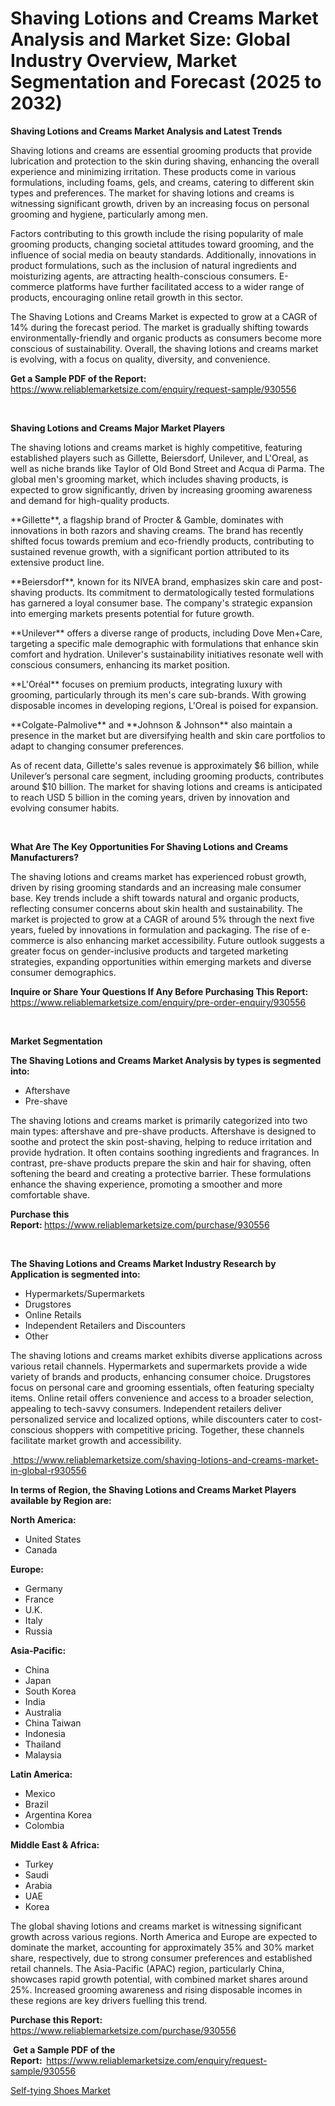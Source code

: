 <p><h1>Shaving Lotions and Creams Market Analysis and Market Size: Global Industry Overview, Market Segmentation and Forecast (2025 to 2032)</h1></p><p><strong>Shaving Lotions and Creams Market Analysis and Latest Trends</strong></p>
<p><p>Shaving lotions and creams are essential grooming products that provide lubrication and protection to the skin during shaving, enhancing the overall experience and minimizing irritation. These products come in various formulations, including foams, gels, and creams, catering to different skin types and preferences. The market for shaving lotions and creams is witnessing significant growth, driven by an increasing focus on personal grooming and hygiene, particularly among men. </p><p>Factors contributing to this growth include the rising popularity of male grooming products, changing societal attitudes toward grooming, and the influence of social media on beauty standards. Additionally, innovations in product formulations, such as the inclusion of natural ingredients and moisturizing agents, are attracting health-conscious consumers. E-commerce platforms have further facilitated access to a wider range of products, encouraging online retail growth in this sector.</p><p>The Shaving Lotions and Creams Market is expected to grow at a CAGR of 14% during the forecast period. The market is gradually shifting towards environmentally-friendly and organic products as consumers become more conscious of sustainability. Overall, the shaving lotions and creams market is evolving, with a focus on quality, diversity, and convenience.</p></p>
<p><strong>Get a Sample PDF of the Report:&nbsp;</strong> <a href="https://www.reliablemarketsize.com/enquiry/request-sample/930556?utm_campaign=3178&utm_medium=2&utm_source=Github&utm_content=ia&utm_term=21032025&utm_id=shaving-lotions-and-creams">https://www.reliablemarketsize.com/enquiry/request-sample/930556</a></p>
<p>&nbsp;</p>
<p><strong>Shaving Lotions and Creams Major Market Players</strong></p>
<p><p>The shaving lotions and creams market is highly competitive, featuring established players such as Gillette, Beiersdorf, Unilever, and L'Oreal, as well as niche brands like Taylor of Old Bond Street and Acqua di Parma. The global men's grooming market, which includes shaving products, is expected to grow significantly, driven by increasing grooming awareness and demand for high-quality products.</p><p>**Gillette**, a flagship brand of Procter & Gamble, dominates with innovations in both razors and shaving creams. The brand has recently shifted focus towards premium and eco-friendly products, contributing to sustained revenue growth, with a significant portion attributed to its extensive product line.</p><p>**Beiersdorf**, known for its NIVEA brand, emphasizes skin care and post-shaving products. Its commitment to dermatologically tested formulations has garnered a loyal consumer base. The company's strategic expansion into emerging markets presents potential for future growth.</p><p>**Unilever** offers a diverse range of products, including Dove Men+Care, targeting a specific male demographic with formulations that enhance skin comfort and hydration. Unilever's sustainability initiatives resonate well with conscious consumers, enhancing its market position.</p><p>**L'Oréal** focuses on premium products, integrating luxury with grooming, particularly through its men's care sub-brands. With growing disposable incomes in developing regions, L'Oreal is poised for expansion.</p><p>**Colgate-Palmolive** and **Johnson & Johnson** also maintain a presence in the market but are diversifying health and skin care portfolios to adapt to changing consumer preferences.</p><p>As of recent data, Gillette's sales revenue is approximately $6 billion, while Unilever’s personal care segment, including grooming products, contributes around $10 billion. The market for shaving lotions and creams is anticipated to reach USD 5 billion in the coming years, driven by innovation and evolving consumer habits.</p></p>
<p>&nbsp;</p>
<p><strong>What Are The Key Opportunities For Shaving Lotions and Creams Manufacturers?</strong></p>
<p><p>The shaving lotions and creams market has experienced robust growth, driven by rising grooming standards and an increasing male consumer base. Key trends include a shift towards natural and organic products, reflecting consumer concerns about skin health and sustainability. The market is projected to grow at a CAGR of around 5% through the next five years, fueled by innovations in formulation and packaging. The rise of e-commerce is also enhancing market accessibility. Future outlook suggests a greater focus on gender-inclusive products and targeted marketing strategies, expanding opportunities within emerging markets and diverse consumer demographics.</p></p>
<p><strong>Inquire or Share Your Questions If Any Before Purchasing This Report:</strong> <a href="https://www.reliablemarketsize.com/enquiry/pre-order-enquiry/930556?utm_campaign=3178&utm_medium=2&utm_source=Github&utm_content=ia&utm_term=21032025&utm_id=shaving-lotions-and-creams">https://www.reliablemarketsize.com/enquiry/pre-order-enquiry/930556</a></p>
<p>&nbsp;</p>
<p><strong>Market Segmentation</strong></p>
<p><strong>The Shaving Lotions and Creams Market Analysis by types is segmented into:</strong></p>
<p><ul><li>Aftershave</li><li>Pre-shave</li></ul></p>
<p><p>The shaving lotions and creams market is primarily categorized into two main types: aftershave and pre-shave products. Aftershave is designed to soothe and protect the skin post-shaving, helping to reduce irritation and provide hydration. It often contains soothing ingredients and fragrances. In contrast, pre-shave products prepare the skin and hair for shaving, often softening the beard and creating a protective barrier. These formulations enhance the shaving experience, promoting a smoother and more comfortable shave.</p></p>
<p><strong>Purchase this Report:&nbsp;</strong><a href="https://www.reliablemarketsize.com/purchase/930556?utm_campaign=3178&utm_medium=2&utm_source=Github&utm_content=ia&utm_term=21032025&utm_id=shaving-lotions-and-creams">https://www.reliablemarketsize.com/purchase/930556</a></p>
<p>&nbsp;</p>
<p><strong>The Shaving Lotions and Creams Market Industry Research by Application is segmented into:</strong></p>
<p><ul><li>Hypermarkets/Supermarkets</li><li>Drugstores</li><li>Online Retails</li><li>Independent Retailers and Discounters</li><li>Other</li></ul></p>
<p><p>The shaving lotions and creams market exhibits diverse applications across various retail channels. Hypermarkets and supermarkets provide a wide variety of brands and products, enhancing consumer choice. Drugstores focus on personal care and grooming essentials, often featuring specialty items. Online retail offers convenience and access to a broader selection, appealing to tech-savvy consumers. Independent retailers deliver personalized service and localized options, while discounters cater to cost-conscious shoppers with competitive pricing. Together, these channels facilitate market growth and accessibility.</p></p>
<p><a href="https://www.reliablemarketsize.com/shaving-lotions-and-creams-market-in-global-r930556?utm_campaign=3178&utm_medium=2&utm_source=Github&utm_content=ia&utm_term=21032025&utm_id=shaving-lotions-and-creams">&nbsp;https://www.reliablemarketsize.com/shaving-lotions-and-creams-market-in-global-r930556</a></p>
<p><strong>In terms of Region, the Shaving Lotions and Creams Market Players available by Region are:</strong></p>
<p>
    <p> <strong> North America: </strong>
        <ul>
            <li>United States</li>
            <li>Canada</li>
        </ul>
        </p> 
    <p> <strong> Europe: </strong>
        <ul>
            <li>Germany</li>
            <li>France</li>
            <li>U.K.</li>
            <li>Italy</li>
            <li>Russia</li>
        </ul>
        </p> 
    <p> <strong> Asia-Pacific: </strong>
        <ul>
            <li>China</li>
            <li>Japan</li>
            <li>South Korea</li>
            <li>India</li>
            <li>Australia</li>
            <li>China Taiwan</li>
            <li>Indonesia</li>
            <li>Thailand</li>
            <li>Malaysia</li>
        </ul>
        </p> 
    <p> <strong> Latin America: </strong>
        <ul>
            <li>Mexico</li>
            <li>Brazil</li>
            <li>Argentina Korea</li>
            <li>Colombia</li>
        </ul>
        </p> 
    <p> <strong> Middle East & Africa: </strong>
        <ul>
            <li>Turkey</li>
            <li>Saudi</li>
            <li>Arabia</li>
            <li>UAE</li>
            <li>Korea</li>
        </ul>
    </p>
    </p>
<p><p>The global shaving lotions and creams market is witnessing significant growth across various regions. North America and Europe are expected to dominate the market, accounting for approximately 35% and 30% market share, respectively, due to strong consumer preferences and established retail channels. The Asia-Pacific (APAC) region, particularly China, showcases rapid growth potential, with combined market shares around 25%. Increased grooming awareness and rising disposable incomes in these regions are key drivers fuelling this trend.</p></p>
<p><strong>Purchase this Report: </strong><a href="https://www.reliablemarketsize.com/purchase/930556?utm_campaign=3178&utm_medium=2&utm_source=Github&utm_content=ia&utm_term=21032025&utm_id=shaving-lotions-and-creams">https://www.reliablemarketsize.com/purchase/930556</a></p>
<p>&nbsp;<strong>Get a Sample PDF of the Report:&nbsp;&nbsp;</strong><a href="https://www.reliablemarketsize.com/enquiry/request-sample/930556?utm_campaign=3178&utm_medium=2&utm_source=Github&utm_content=ia&utm_term=21032025&utm_id=shaving-lotions-and-creams">https://www.reliablemarketsize.com/enquiry/request-sample/930556</a></p>
<p><strong></strong></p>
<p><p><a href="https://github.com/vigoseiler/Market-Research-Report-List-1/blob/main/self-tying-shoes-market.md?utm_campaign=3178&utm_medium=2&utm_source=Github&utm_content=ia&utm_term=21032025&utm_id=shaving-lotions-and-creams">Self-tying Shoes Market</a></p></p>